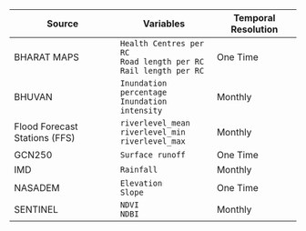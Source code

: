 | Source  | Variables | Temporal Resolution |
| ------------- | -------------  | ------------- |
| BHARAT MAPS    | `Health Centres per RC` <br> `Road length per RC` <br> `Rail length per RC` | One Time |
| BHUVAN  | `Inundation percentage`<br>`Inundation intensity` | Monthly |
| Flood Forecast Stations (FFS)  | `riverlevel_mean`<br>`riverlevel_min`<br>`riverlevel_max`  | Monthly |
| GCN250  | `Surface runoff`  | One Time |
| IMD   | `Rainfall`  | Monthly |
| NASADEM   | `Elevation` <br> `Slope`  | One Time |
| SENTINEL  | `NDVI`<br>`NDBI`  | Monthly |

<!--| ANTYODAYA  | `net-sown-area-in-hac`<br>`avg-electricity`<br>`avg-tele`<br>`rc-piped-hhds-pct`<br>`rc-nosanitation-hhds-pct` | One Time |
| NERDRR  | `Proximity to embankment`  | One Time |
| TENDERS   | `All Tender related variables`  | Monthly |
| WRIS   | `Distance from rivers` <br>  `Drainage density` | One Time| 

*Last updated: June 5, 2024*-->

<!--A detailed description of each of these variables is available in the [data-dictionary](https://docs.google.com/spreadsheets/d/1z-aNMPA8YuCb6Q4w2nDGi4OhgK9W1jbboskRzYgLUbY/edit#gid=1901128506)


# Master variable preparation

Once each of these variables is created. The following scripts are to be ru to create a master variable CSV, which will be the input to the data model.

1. Run `master.py`  - This will create a timeseries sheet for each variable in the `Sources/master/` folder.
2. Run `master2.py` - This will create a master variables datasheet `MASTER_VARIABLES.csv` in the `RiskScoreModel/data` folder. -->
